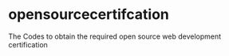 # opensourcecertifcation
The Codes to obtain the required open source web development certification
